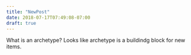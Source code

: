 ```yaml
---
title: "NewPost"
date: 2018-07-17T07:49:08-07:00
draft: true
---
```

What is an archetype?
Looks like archetype is a buildindg block for new items.

